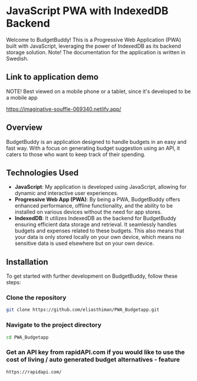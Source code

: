 # JavaScript PWA with IndexedDB Backend

Welcome to BudgetBuddy! This is a Progressive Web Application (PWA) built with JavaScript, leveraging the power of IndexedDB as its backend storage solution.
Note! The documentation for the application is written in Swedish.

## Link to application demo

NOTE! Best viewed on a mobile phone or a tablet, since it's developed to be a mobile app

https://imaginative-souffle-069340.netlify.app/

## Overview

BudgetBuddy is an application designed to handle budgets in an easy and fast way. With a focus on generating budget suggestion using an API, it caters to those who want to keep track of their spending. 

## Technologies Used

- **JavaScript**: My application is developed using JavaScript, allowing for dynamic and interactive user experiences.
- **Progressive Web App (PWA)**: By being a PWA, BudgetBuddy offers enhanced performance, offline functionality, and the ability to be installed on various devices without the need for app stores.
- **IndexedDB**: It utilizes IndexedDB as the backend for BudgetBuddy ensuring efficient data storage and retrieval. It seamlessly handles budgets and expenses related to these budgets.
                 This also means that your data is only stored locally on your own device, which means no sensitive data is used elsewhere but on your own device. 

## Installation

To get started with further development on BudgetBuddy, follow these steps:

### Clone the repository
```bash
git clone https://github.com/eliasthiman/PWA_Budgetapp.git
```
### Navigate to the project directory
```bash
cd PWA_Budgetapp
```
### Get an API key from rapidAPI.com if you would like to use the cost of living / auto generated budget alternatives - feature
```bash
https://rapidapi.com/
```
